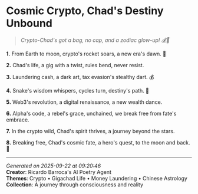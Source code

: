 # Cosmic Crypto, Chad's Destiny Unbound

> *Crypto-Chad's got a bag, no cap, and a zodiac glow-up! 💰🐉*

**1.** From Earth to moon, crypto's rocket soars, a new era's dawn. 🚀


**2.** Chad's life, a gig with a twist, rules bend, never resist.


**3.** Laundering cash, a dark art, tax evasion's stealthy dart. 💰


**4.** Snake's wisdom whispers, cycles turn, destiny's path. 🐉


**5.** Web3's revolution, a digital renaissance, a new wealth dance.


**6.** Alpha's code, a rebel's grace, unchained, we break free from fate's embrace.


**7.** In the crypto wild, Chad's spirit thrives, a journey beyond the stars.


**8.** Breaking free, Chad's cosmic fate, a hero's quest, to the moon and back. 🌙



---

*Generated on 2025-09-22 at 09:20:46*  
**Creator**: Ricardo Barroca's AI Poetry Agent  
**Themes**: Crypto • Gigachad Life • Money Laundering • Chinese Astrology  
**Collection**: A journey through consciousness and reality